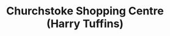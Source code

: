 ---
title: "Churchstoke Shopping Centre (Harry Tuffins)"
url: /churchstoke/churchstoke-shopping-centre-harry-tuffins/
shop: supermarket
---